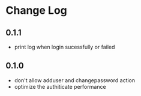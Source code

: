 # Change Log

## 0.1.1
- print log when login sucessfully or failed


## 0.1.0
- don't allow adduser and changepassword action
- optimize the authiticate performance

